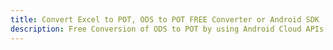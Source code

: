 ---title: Convert Excel to POT, ODS to POT FREE Converter or Android SDKdescription: Free Conversion of ODS to POT by using Android Cloud APIs & SDKs. Also Create, Edit & Render Microsoft Excel, CSV and SpreadsheetML worksheets or spreadsheet in the Cloud.---